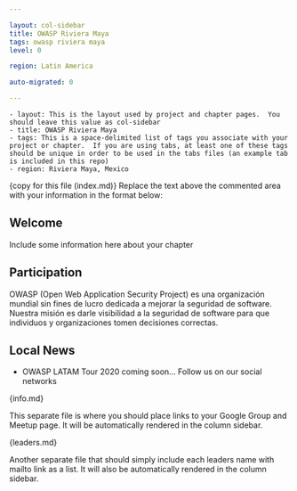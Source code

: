 ```yaml
---

layout: col-sidebar
title: OWASP Riviera Maya
tags: owasp riviera maya
level: 0

region: Latin America

auto-migrated: 0

---
```



```
- layout: This is the layout used by project and chapter pages.  You should leave this value as col-sidebar
- title: OWASP Riviera Maya
- tags: This is a space-delimited list of tags you associate with your project or chapter.  If you are using tabs, at least one of these tags should be unique in order to be used in the tabs files (an example tab is included in this repo) 
- region: Riviera Maya, Mexico
```

{copy for this file (index.md)}
Replace the text above the commented area with your information in the format below:

## Welcome
Include some information here about your chapter

## Participation
OWASP (Open Web Application Security Project) es una organización mundial sin fines de lucro dedicada a mejorar la seguridad de software. Nuestra misión es darle visibilidad a la seguridad de software para que individuos y organizaciones tomen decisiones correctas.

## Local News
- OWASP LATAM Tour 2020 coming soon... Follow us on our social networks

{info.md}

This separate file is where you should place links to your Google Group and Meetup page. It will be automatically rendered in the column sidebar.

{leaders.md}

Another separate file that should simply include each leaders name with mailto link as a list. It will also be automatically rendered in the column sidebar.
